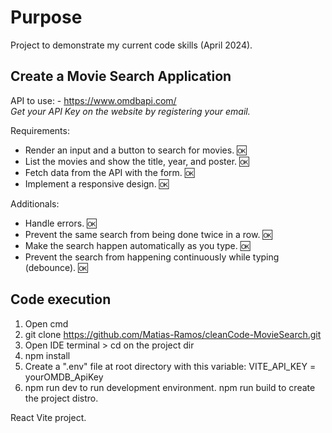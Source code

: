 # Purpose 
Project to demonstrate my current code skills (April 2024).

## Create a Movie Search Application
API to use: - https://www.omdbapi.com/  
_Get your API Key on the website by registering your email._

Requirements:

- Render an input and a button to search for movies. 🆗
- List the movies and show the title, year, and poster. 🆗
- Fetch data from the API with the form. 🆗
- Implement a responsive design. 🆗

Additionals:
- Handle errors. 🆗
- Prevent the same search from being done twice in a row. 🆗
- Make the search happen automatically as you type. 🆗
- Prevent the search from happening continuously while typing (debounce). 🆗

## Code execution 
1. Open cmd
2. git clone https://github.com/Matias-Ramos/cleanCode-MovieSearch.git
3. Open IDE terminal > cd on the project dir
4. npm install
5. Create a ".env" file at root directory with this variable: VITE_API_KEY = yourOMDB_ApiKey
6. npm run dev to run development environment. npm run build to create the project distro.

React Vite project.